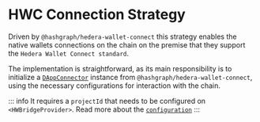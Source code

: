 # HWC Connection Strategy

Driven by `@hashgraph/hedera-wallet-connect` this strategy enables the native wallets connections on the chain on the premise that they support the `Hedera Wallet Connect standard`.

The implementation is straightforward, as its main responsibility is to initialize a [`DAppConnector`](https://github.com/hashgraph/hedera-wallet-connect/blob/main/src/lib/dapp/index.ts) instance from `@hashgraph/hedera-wallet-connect`, using the necessary configurations for interaction with the chain.

::: info
It requires a `projectId` that needs to be configured on `<HWBridgeProvider>`. Read more about the [`configuration`](/configuration.html#%F0%9F%8E%AB-projectid)
:::